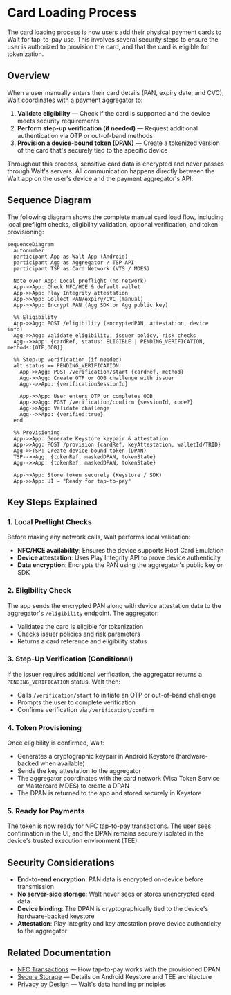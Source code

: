 # Card Loading Process

The card loading process is how users add their physical payment cards to Walt for tap-to-pay use. This involves several security steps to ensure the user is authorized to provision the card, and that the card is eligible for tokenization.

## Overview

When a user manually enters their card details (PAN, expiry date, and CVC), Walt coordinates with a payment aggregator to:

1. **Validate eligibility** — Check if the card is supported and the device meets security requirements
2. **Perform step-up verification (if needed)** — Request additional authentication via OTP or out-of-band methods
3. **Provision a device-bound token (DPAN)** — Create a tokenized version of the card that's securely tied to the specific device

Throughout this process, sensitive card data is encrypted and never passes through Walt's servers. All communication happens directly between the Walt app on the user's device and the payment aggregator's API.

## Sequence Diagram

The following diagram shows the complete manual card load flow, including local preflight checks, eligibility validation, optional verification, and token provisioning:

```mermaid
sequenceDiagram
  autonumber
  participant App as Walt App (Android)
  participant Agg as Aggregator / TSP API
  participant TSP as Card Network (VTS / MDES)

  Note over App: Local preflight (no network)
  App->>App: Check NFC/HCE & default wallet
  App->>App: Play Integrity attestation
  App->>App: Collect PAN/expiry/CVC (manual)
  App->>App: Encrypt PAN (Agg SDK or Agg public key)

  %% Eligibility
  App->>Agg: POST /eligibility (encryptedPAN, attestation, device info)
  Agg->>Agg: Validate eligibility, issuer policy, risk checks
  Agg-->>App: {cardRef, status: ELIGIBLE | PENDING_VERIFICATION, methods:[OTP,OOB]}

  %% Step-up verification (if needed)
  alt status == PENDING_VERIFICATION
    App->>Agg: POST /verification/start {cardRef, method}
    Agg->>Agg: Create OTP or OOB challenge with issuer
    Agg-->>App: {verificationSessionId}

    App->>App: User enters OTP or completes OOB
    App->>Agg: POST /verification/confirm {sessionId, code?}
    Agg->>Agg: Validate challenge
    Agg-->>App: {verified:true}
  end

  %% Provisioning
  App->>App: Generate Keystore keypair & attestation
  App->>Agg: POST /provision {cardRef, keyAttestation, walletId/TRID}
  Agg->>TSP: Create device-bound token (DPAN)
  TSP-->>Agg: {tokenRef, maskedDPAN, tokenState}
  Agg-->>App: {tokenRef, maskedDPAN, tokenState}

  App->>App: Store token securely (Keystore / SDK)
  App->>App: UI → "Ready for tap-to-pay"
```

## Key Steps Explained

### 1. Local Preflight Checks

Before making any network calls, Walt performs local validation:
- **NFC/HCE availability**: Ensures the device supports Host Card Emulation
- **Device attestation**: Uses Play Integrity API to prove device authenticity
- **Data encryption**: Encrypts the PAN using the aggregator's public key or SDK

### 2. Eligibility Check

The app sends the encrypted PAN along with device attestation data to the aggregator's `/eligibility` endpoint. The aggregator:
- Validates the card is eligible for tokenization
- Checks issuer policies and risk parameters
- Returns a card reference and eligibility status

### 3. Step-Up Verification (Conditional)

If the issuer requires additional verification, the aggregator returns a `PENDING_VERIFICATION` status. Walt then:
- Calls `/verification/start` to initiate an OTP or out-of-band challenge
- Prompts the user to complete verification
- Confirms verification via `/verification/confirm`

### 4. Token Provisioning

Once eligibility is confirmed, Walt:
- Generates a cryptographic keypair in Android Keystore (hardware-backed when available)
- Sends the key attestation to the aggregator
- The aggregator coordinates with the card network (Visa Token Service or Mastercard MDES) to create a DPAN
- The DPAN is returned to the app and stored securely in Keystore

### 5. Ready for Payments

The token is now ready for NFC tap-to-pay transactions. The user sees confirmation in the UI, and the DPAN remains securely isolated in the device's trusted execution environment (TEE).

## Security Considerations

- **End-to-end encryption**: PAN data is encrypted on-device before transmission
- **No server-side storage**: Walt never sees or stores unencrypted card data
- **Device binding**: The DPAN is cryptographically tied to the device's hardware-backed keystore
- **Attestation**: Play Integrity and key attestation prove device authenticity to the aggregator

## Related Documentation

- [NFC Transactions](nfc-transactions.md) — How tap-to-pay works with the provisioned DPAN
- [Secure Storage](secure-storage.md) — Details on Android Keystore and TEE architecture
- [Privacy by Design](privacy-by-design.md) — Walt's data handling principles
